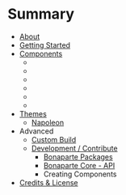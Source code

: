 # Summary

* [About](README.md)
* [Getting Started](getting_started/index.md)
* [Components](components/index.md)
   * [<bonaparte-button>](components/bonaparte-button.md)
   * [<bonaparte-dropdown>](components/bonaparte-dropdown.md)
   * [<bonaparte-panel>](components/bonaparte-panel.md)
   * [<bonaparte-scroll>](components/bonaparte-scroll.md)
   * [<bonaparte-sidebar>](components/bonaparte-sidebar.md)
   * [<bonaparte-toolbar>](components/bonaparte-toolbar.md)
* [Themes](themes/index.md)
   * [Napoleon](themes/napoleon.md)
* Advanced
   * [Custom Build](advanced/custom_build.md)
   * [Development / Contribute](advanced/create_components.md)
       * [Bonaparte Packages](advanced/bonaparte_packages.md)
       * [Bonaparte Core - API](advanced/api-core.md)
       * Creating Components
* [Credits & License](credits-license.md)

